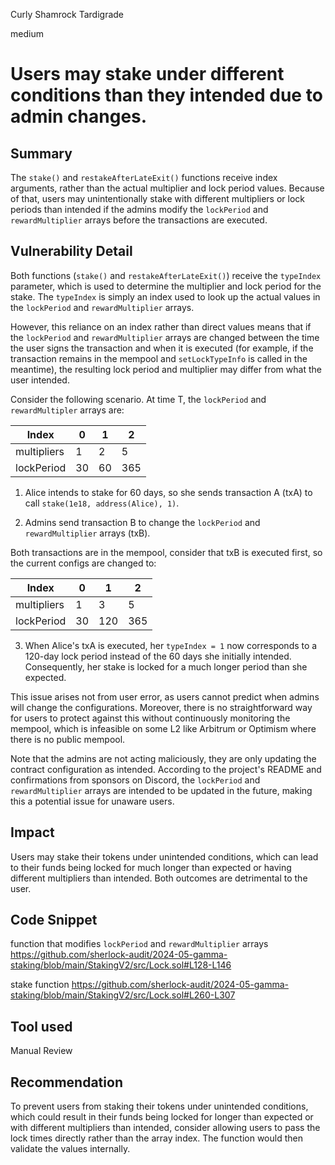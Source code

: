 Curly Shamrock Tardigrade

medium

# Users may stake under different conditions than they intended due to admin changes.

## Summary
The `stake()` and `restakeAfterLateExit()` functions receive index arguments, rather than the actual multiplier and lock period values. Because of that, users may unintentionally stake with different multipliers or lock periods than intended if the admins modify the `lockPeriod` and `rewardMultiplier` arrays before the transactions are executed.

## Vulnerability Detail
Both functions (`stake()` and `restakeAfterLateExit()`) receive the `typeIndex` parameter, which is used to determine the multiplier and lock period for the stake. The `typeIndex` is simply an index used to look up the actual values in the `lockPeriod` and `rewardMultiplier` arrays.

However, this reliance on an index rather than direct values means that if the `lockPeriod` and `rewardMultiplier` arrays are changed between the time the user signs the transaction and when it is executed (for example, if the transaction remains in the mempool and `setLockTypeInfo` is called in the meantime), the resulting lock period and multiplier may differ from what the user intended.

Consider the following scenario. At time T, the `lockPeriod` and `rewardMultipler` arrays are:

| Index       | 0  | 1  | 2   |
|-------------|----|----|-----|
| multipliers | 1  | 2  | 5   |
| lockPeriod  | 30 | 60 | 365 |

1. Alice intends to stake for 60 days, so she sends transaction A (txA) to call `stake(1e18, address(Alice), 1)`.

2. Admins send transaction B to change the `lockPeriod` and `rewardMultiplier` arrays (txB).

Both transactions are in the mempool, consider that txB is executed first, so the current configs are changed to:

| Index       | 0  | 1   | 2   |
|-------------|----|-----|-----|
| multipliers | 1  | 3   | 5   |
| lockPeriod  | 30 | 120 | 365 |

3. When Alice's txA is executed, her `typeIndex = 1` now corresponds to a 120-day lock period instead of the 60 days she initially intended. Consequently, her stake is locked for a much longer period than she expected.

This issue arises not from user error, as users cannot predict when admins will change the configurations. Moreover, there is no straightforward way for users to protect against this without continuously monitoring the mempool, which is infeasible on some L2 like Arbitrum or Optimism where there is no public mempool.

Note that the admins are not acting maliciously, they are only updating the contract configuration as intended. According to the project's README and confirmations from sponsors on Discord, the `lockPeriod` and `rewardMultiplier` arrays are intended to be updated in the future, making this a potential issue for unaware users. 

## Impact
Users may stake their tokens under unintended conditions, which can lead to their funds being locked for much longer than expected or having different multipliers than intended. Both outcomes are detrimental to the user.

## Code Snippet
function that modifies  `lockPeriod` and `rewardMultiplier` arrays
https://github.com/sherlock-audit/2024-05-gamma-staking/blob/main/StakingV2/src/Lock.sol#L128-L146

stake function
https://github.com/sherlock-audit/2024-05-gamma-staking/blob/main/StakingV2/src/Lock.sol#L260-L307

## Tool used
Manual Review

## Recommendation
To prevent users from staking their tokens under unintended conditions, which could result in their funds being locked for longer than expected or with different multipliers than intended, consider allowing users to pass the lock times directly rather than the array index. The function would then validate the values internally.
